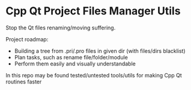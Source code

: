 # Cpp Qt Project Files Manager Utils

Stop the Qt files renaming/moving suffering.

Project roadmap:
* Building a tree from .pri/.pro files in given dir (with files/dirs blacklist)
* Plan tasks, such as rename file/folder/module
* Perform them easily and visually understandable

In this repo may be found tested/untested tools/utils for making Cpp Qt routines faster
